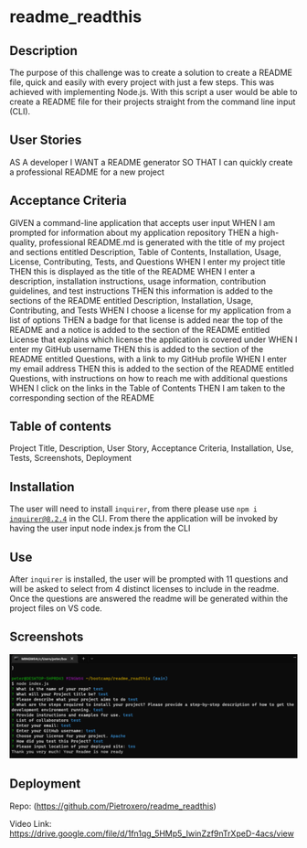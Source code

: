 # readme_readthis

## Description
The purpose of this challenge was to create a solution to create a README file, quick and easily with every project with just a few steps. This was achieved with
implementing Node.js. With this script a user would be able to create a README file for their projects straight from the command line input (CLI).

## User Stories
AS A developer
I WANT a README generator
SO THAT I can quickly create a professional README for a new project

## Acceptance Criteria
GIVEN a command-line application that accepts user input
WHEN I am prompted for information about my application repository
THEN a high-quality, professional README.md is generated with the title of my project and sections entitled Description, Table of Contents, Installation, Usage, License, Contributing, Tests, and Questions
WHEN I enter my project title
THEN this is displayed as the title of the README
WHEN I enter a description, installation instructions, usage information, contribution guidelines, and test instructions
THEN this information is added to the sections of the README entitled Description, Installation, Usage, Contributing, and Tests
WHEN I choose a license for my application from a list of options
THEN a badge for that license is added near the top of the README and a notice is added to the section of the README entitled License that explains which license the application is covered under
WHEN I enter my GitHub username
THEN this is added to the section of the README entitled Questions, with a link to my GitHub profile
WHEN I enter my email address
THEN this is added to the section of the README entitled Questions, with instructions on how to reach me with additional questions
WHEN I click on the links in the Table of Contents
THEN I am taken to the corresponding section of the README

## Table of contents
Project Title, Description, User Story, Acceptance Criteria, Installation, Use, Tests, Screenshots, Deployment

## Installation
The user will need to install <code class>inquirer</code>, from there please use <code class>npm i inquirer@8.2.4</code> in the CLI.
From there the application will be invoked by having the user input node index.js from the CLI

## Use
After <code class>inquirer</code> is installed, the user will be prompted with 11 questions and will be asked to select from 4 distinct licenses to include
in the readme. Once the questions are answered the readme will be generated within the project files on VS code.

## Screenshots
![Screenshot](./Images/Screenshot%20CLI.png)
## Deployment
Repo: (https://github.com/Pietroxero/readme_readthis)

Video Link: https://drive.google.com/file/d/1fn1qg_5HMp5_IwinZzf9nTrXpeD-4acs/view



